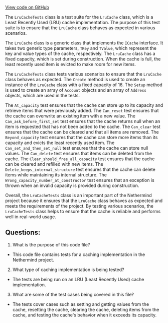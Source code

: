 [View code on GitHub](https://github.com/NethermindEth/nethermind/src/Nethermind/Nethermind.Core.Test/Caching/LruCacheTests.cs)

The `LruCacheTests` class is a test suite for the `LruCache` class, which is a Least Recently Used (LRU) cache implementation. The purpose of this test suite is to ensure that the `LruCache` class behaves as expected in various scenarios. 

The `LruCache` class is a generic class that implements the `ICache` interface. It takes two generic type parameters, `TKey` and `TValue`, which represent the key and value types of the cache, respectively. The `LruCache` class has a fixed capacity, which is set during construction. When the cache is full, the least recently used item is evicted to make room for new items. 

The `LruCacheTests` class tests various scenarios to ensure that the `LruCache` class behaves as expected. The `Create` method is used to create an instance of the `LruCache` class with a fixed capacity of 16. The `Setup` method is used to create an array of `Account` objects and an array of `Address` objects, which are used in the tests. 

The `At_capacity` test ensures that the cache can store up to its capacity and retrieve items that were previously added. The `Can_reset` test ensures that the cache can overwrite an existing item with a new value. The `Can_ask_before_first_set` test ensures that the cache returns null when an item is requested that has not been added to the cache. The `Can_clear` test ensures that the cache can be cleared and that all items are removed. The `Beyond_capacity` test ensures that the cache can store more items than its capacity and evicts the least recently used item. The `Can_set_and_then_set_null` test ensures that the cache can store null values. The `Can_delete` test ensures that items can be deleted from the cache. The `Clear_should_free_all_capacity` test ensures that the cache can be cleared and refilled with new items. The `Delete_keeps_internal_structure` test ensures that the cache can delete items while maintaining its internal structure. The `Wrong_capacity_number_at_constructor` test ensures that an exception is thrown when an invalid capacity is provided during construction.

Overall, the `LruCacheTests` class is an important part of the Nethermind project because it ensures that the `LruCache` class behaves as expected and meets the requirements of the project. By testing various scenarios, the `LruCacheTests` class helps to ensure that the cache is reliable and performs well in real-world usage.
## Questions: 
 1. What is the purpose of this code file?
- This code file contains tests for a caching implementation in the Nethermind project.

2. What type of caching implementation is being tested?
- The tests are being run on an LRU (Least Recently Used) cache implementation.

3. What are some of the test cases being covered in this file?
- The tests cover cases such as setting and getting values from the cache, resetting the cache, clearing the cache, deleting items from the cache, and testing the cache's behavior when it exceeds its capacity.
